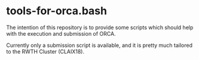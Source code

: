 # tools-for-orca.bash

The intention of this repository is to provide some scripts
which should help with the execution and submission of ORCA.

Currently only a submission script is available,
and it is pretty much tailored to the RWTH Cluster (CLAIX18).


